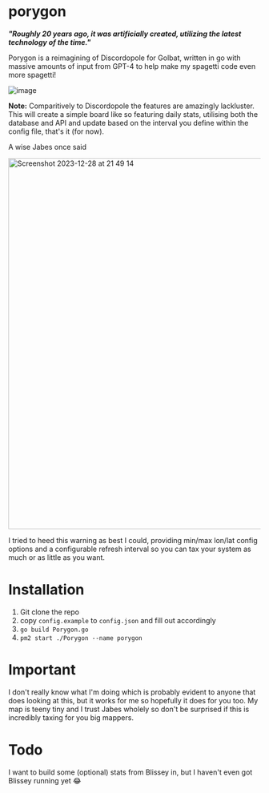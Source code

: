 # porygon
**_"Roughly 20 years ago, it was artificially created, utilizing the latest technology of the time."_**

Porygon is a reimagining of Discordopole for Golbat, written in go with massive amounts of input from GPT-4 to help make my spagetti code even more spagetti!

![image](https://github.com/roundaboutluke/porygon/assets/10819615/e764e1b0-45ab-406b-be9a-f89d5f844dea)

**Note:** Comparitively to Discordopole the features are amazingly lackluster. This will create a simple board like so featuring daily stats, utilising both the database and API and update based on the interval you define within the config file, that's it (for now).

A wise Jabes once said

<img width="741" alt="Screenshot 2023-12-28 at 21 49 14" src="https://github.com/roundaboutluke/porygon/assets/10819615/0833ac98-39b2-4599-a4da-74d961c9481b">

I tried to heed this warning as best I could, providing min/max lon/lat config options and a configurable refresh interval so you can tax your system as much or as little as you want.


# Installation

1. Git clone the repo
2. copy `config.example` to `config.json` and fill out accordingly
3. `go build Porygon.go`
4. `pm2 start ./Porygon --name porygon`

# Important

I don't really know what I'm doing which is probably evident to anyone that does looking at this, but it works for me so hopefully it does for you too. My map is teeny tiny and I trust Jabes wholely so don't be surprised if this is incredibly taxing for you big mappers.

# Todo

I want to build some (optional) stats from Blissey in, but I haven't even got Blissey running yet 😂
